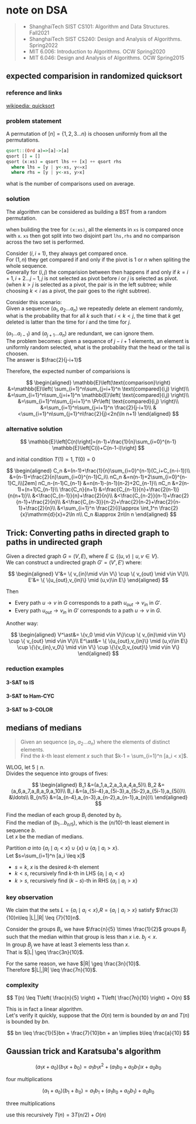 # note on DSA

> - ShanghaiTech SIST CS101: Algorithm and Data Structures. Fall2021
> - ShanghaiTech SIST CS240: Design and Analysis of Algorithms. Spring2022
> - MIT 6.006: Introduction to Algorithms. OCW Spring2020
> - MIT 6.046: Design and Analysis of Algorithms. OCW Spring2015

## expected comparision in randomized quicksort

### reference and links

[wikipedia: quicksort](https://en.wikipedia.org/wiki/Quicksort)

### problem statement

A permutation of $[n]=\{1,2,3\ldots n\}$ is choosen uniformly from all the permutations.

```haskell
qsort::(Ord a)=>[a]->[a]
qsort [] = []
qsort (x:xs) = qsort lhs ++ [x] ++ qsort rhs
  where lhs = [y | y<-xs, y<=x]
  where rhs = [y | y<-xs, y>x]
```

what is the number of comparisons used on average.

### solution

The algorithm can be considered as building a BST from a random permutation.

when building the tree for `(x:xs)`, all the elements in `xs` is compared once with `x`.
`xs` then got split into two disjoint part `lhs,rhs` and no comparison across the two set is performed.

Consider $(i,i+1)$, they always get compared once.  
For $(1,n)$ they get compared if and only if the pivot is $1$ or $n$ when spliting the whole sequence.  
Generally for $(i,j)$ the comparision between then happens if and only if $k=i+1,i+2\ldots j-1,j$ is not selected as pivot before $i$ or $j$ is selected as pivot.(when $k>j$ is selected as a pivot, the pair is in the left subtree; while choosing $k<i$ as a pivot, the pair goes to the right subtree).  

Consider this scenario:  
Given a sequence $(a_1,a_2\ldots a_n)$ we repeatedly delete an element randomly, what is the probability that for all $k$ such that $i<k<j$, the time that $k$ get deleted is latter than the time for $i$ and the time for $j$.  

$(a_1\ldots a_{i-1})$ and $(a_{j+1}\ldots a_n)$ are redundant, we can ignore them.  
The problem becomes: given a sequence of $j-i+1$ elements, an element is uniformly random selected, what is the probability that the head or the tail is choosen.  
The answer is $\frac{2}{j-i+1}$  

Therefore, the expected number of comparisions is

$$
\begin{aligned}
\mathbb{E}\left(\text{comparison}\right)
&=\mathbb{E}\left(
\sum_{i=1}^n\sum_{j=i+1}^n
\text{compared}(i,j)
\right)\\
&=\sum_{i=1}^n\sum_{j=i+1}^n
\mathbb{E}\left(
\text{compared}(i,j)
\right)\\
&=\sum_{i=1}^n\sum_{j=i+1}^n
\Pr\left(
\text{compared}(i,j)
\right)\\
&=\sum_{i=1}^n\sum_{j=i+1}^n
\frac{2}{j-i+1}\\
&<\sum_{i=1}^n\sum_{j=1}^n\frac{2}{j}<2n(\ln n+1)
\end{aligned}
$$

### alternative solution

$$
\mathbb{E}\left[C(n)\right]=(n-1)+\frac{1}{n}\sum_{i=0}^{n-1} \mathbb{E}\left[C(i)+C(n-1-i)\right]
$$

and initial condition $T(1)=1,T(0)=0$

$$
\begin{aligned}
C_n
&=(n-1)+\frac{1}{n}\sum_{i=0}^{n-1}(C_i+C_{n-i-1})\\
&=(n-1)+\frac{2}{n}\sum_{i=0}^{n-1}C_i\\
nC_n
&=n(n-1)+2\sum_{i=0}^{n-1}C_i\\[2em]
nC_n-(n-1)C_{n-1}
&=n(n-1)-(n-1)(n-2)+2C_{n-1}\\
nC_n
&=2(n-1)+(n+1)C_{n-1}\\
\frac{C_n}{n+1}
&=\frac{C_{n-1}}{n}+\frac{2(n-1)}{n(n+1)}\\
&<\frac{C_{n-1}}{n}+\frac{2}{n}\\
&<\frac{C_{n-2}}{n-1}+\frac{2}{n-1}+\frac{2}{n}\\
&<\frac{C_{n-3}}{n-2}+\frac{2}{n-2}+\frac{2}{n-1}+\frac{2}{n}\\
&<\sum_{i=1}^n \frac{2}{i}\approx \int_1^n \frac{2}{x}\mathrm{d}{x}=2\ln n\\
C_n
&\approx 2n\ln n
\end{aligned}
$$

## Trick: Converting paths in directed graph to paths in undirected graph

Given a directed graph $G=(V,E)$, where $E\subseteq \{(u,v)\mid u,v\in V\}$.  
We can construct a undirected graph $G'=(V',E')$ where:

$$
\begin{aligned}
V'&= \{ v_{in}\mid v\in V\} \cup \{ v_{out} \mid v\in V\}\\
E'&= \{ \{u_{out},v_{in}\} \mid (u,v)\in E\}
\end{aligned}
$$

Then

- Every path $u\to v$ in $G$ corresponds to a path $u_{out}\to v_{in}$ in $G'$.  
- Every path $u_{out}\to v_{in}$ in $G'$ corresponds to a path $u\to v$ in $G$.  

Another way:

$$
\begin{aligned}
V^\ast&= \{v_0 \mid v\in V\}\cup \{ v_{in}\mid v\in V\} \cup \{ v_{out} \mid v\in V\}\\
E^\ast&= \{ \{u_{out},v_{in}\} \mid (u,v)\in E\} \cup \{\{v_{in},v_0\} \mid v\in V\} \cup \{\{v_0,v_{out}\} \mid v\in V\}
\end{aligned}
$$

### reduction examples

#### 3-SAT to IS

#### 3-SAT to Ham-CYC

#### 3-SAT to 3-COLOR

## medians of medians

> Given an sequence $(a_1,a_2\ldots a_n)$ where the elements of distinct elements.  
> Find the $k$-th least element $x$ such that $k-1 = \sum_{i=1}^n [a_i < x]$.  

WLOG, let $5\mid n$.  
Divides the sequence into groups of fives:

$$
\begin{aligned}
B_1
&=(a_1,a_2,a_3,a_4,a_5)\\
B_2
&=(a_6,a_7,a_8,a_9,a_10)\\
B_i
&=(a_{5i-4},a_{5i-3},a_{5i-2},a_{5i-1},a_{5i})\\
&\ldots\\
B_{n/5}
&=(a_{n-4},a_{n-3},a_{n-2},a_{n-1},a_{n})\\
\end{aligned}
$$

Find the median of each group $B_i$ denoted by $b_i$.  
Find the median of $(b_1\ldots b_{n/5})$, which is the $(n/10)$-th least element in sequence $b$.  
Let $x$ be the median of medians.

Partition $a$ into $\{a_i \mid a_i <x\}\cup \{x\}\cup \{a_i \mid a_i >x\}$.  
Let $s=\sum_{i=1}^n [a_i \leq x]$

- $s=k$, $x$ is the desired $k$-th element
- $k<s$, recursively find $k$-th in LHS $\{a_i \mid a_i <x\}$
- $k>s$, recursively find $(k-s)$-th in RHS $\{a_i \mid a_i >x\}$

### key observation

We claim that the sets $L=\{a_i \mid a_i<x\}$,$R=\{a_i \mid a_i>x\}$
satisfy $\frac{3}{10}n\leq |L|,|R| \leq {7}{10}n$.  

Consider the groups $B_i$,
we have $\frac{n}{5} \times \frac{1}{2}$ groups $B_j$
such that the median within that group is less than $x$ i.e. $b_j < x$.  
In group $B_j$ we have at least $3$ elements less than $x$.  
That is $|L| \geq \frac{3n}{10}$.

For the same reason, we have $|R| \geq \frac{3n}{10}$.  
Therefore $|L|,|R| \leq \frac{7n}{10}$.

### complexity

$$
T(n) \leq T\left( \frac{n}{5} \right) + T\left( \frac{7n}{10} \right) + O(n)
$$

This is in fact a linear algorithm.  
Let's verify it quickly, suppose that the $O(n)$ term is bounded by $an$ and $T(n)$ is bounded by $bn$.

$$
bn \leq \frac{1}{5}bn + \frac{7}{10}bn + an
\implies
b\leq \frac{a}{10}
$$

## Gaussian trick and Karatsuba's algorithm

$$
(a_1 x + a_0)(b_1 x + b_0)
=a_1b_1 x^2 + (a_1b_0 + a_0b_1)x + a_0b_0
$$

four multiplications

$$
(a_1+a_0)(b_1+b_0)
=a_1b_1 + (a_1b_0+a_0b_1) + a_0b_0
$$

three multiplications

use this recursively $T(n)=3T(n/2)+O(n)$
